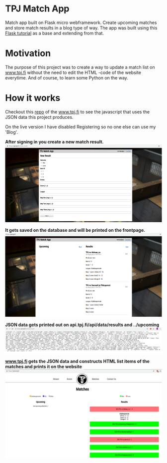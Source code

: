 # TPJ Match App
Match app built on Flask micro webframework. Create upcoming matches and store match results in a blog type of way. The app was built using this [Flask tutorial](https://flask.palletsprojects.com/en/1.1.x/tutorial/#tutorial) as a base and extending from that. 
# Motivation
The purpose of this project was to create a way to update a match list on www.tpj.fi without the need to edit the HTML -code of the website everytime. And of course, to learn some Python on the way.
# How it works
Checkout this [repo](https://github.com/LauriLitmanen/TpjKotisivut) of the www.tpj.fi to see the javascript that uses the JSON data this project produces.

On the live version I have disabled Registering so no one else can use my 'Blog'.

<b>After signing in you create a new match result.</b> 
![Alt text](./flaskr/static/images/create.png?raw=true "Optional Title")

<b>It gets saved on the database and will be printed on the frontpage. </b>
![Alt text](./flaskr/static/images/frontpage.png?raw=true "Optional Title")

<b>JSON data gets printed out on api.tpj.fi/api/data/results and ../upcoming</b>
![Alt text](./flaskr/static/images/JSON.png?raw=true "Optional Title")

<b> www.tpj.fi gets the JSON data and constructs HTML list items of the matches and prints it on the website</b>
![Alt text](./flaskr/static/images/tpjfi.png?raw=true "Optional Title")

